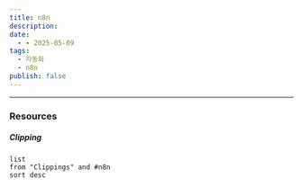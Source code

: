 ```yaml
---
title: n8n
description: 
date:
  - - 2025-05-09
tags:
  - 자동화
  - n8n
publish: false
---
```



---




### Resources




##### Clipping

```dataview
list
from "Clippings" and #n8n 
sort desc
```
